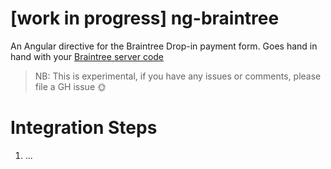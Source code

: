 [work in progress] ng-braintree
============

An Angular directive for the Braintree Drop-in payment form. Goes hand in hand with your [Braintree server code](https://developers.braintreepayments.com/start/hello-server)

> NB: This is experimental, if you have any issues or comments, please file a GH issue :sun_with_face:

# Integration Steps

1. ...
